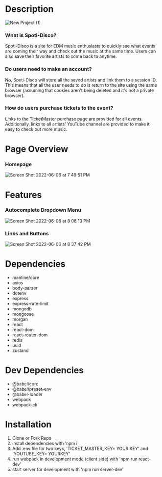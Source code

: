 # Description

![New Project (1)](https://user-images.githubusercontent.com/89487780/172257061-9a3b161e-92c2-46d9-8a8b-676f422d0dd0.png)

### What is Spoti-Disco?
Spoti-Disco is a site for EDM music enthusiasts to quickly see what events are coming their way and check out the music at the same time. Users can also save their favorite artists to come back to anytime.

### Do users need to make an account?
No, Spoti-Disco will store all the saved artists and link them to a session ID. This means that all the user needs to do is return to the site using the same browser (assuming that cookies aren't being deleted and it's not a private browser).

### How do users purchase tickets to the event?
Links to the TicketMaster purchase page are provided for all events. Additionally, links to all artists' YouTube channel are provided to make it easy to check out more music.

# Page Overview

### Homepage
![Screen Shot 2022-06-06 at 7 49 51 PM](https://user-images.githubusercontent.com/89487780/172272718-a9062bea-dbc5-408e-8200-bc00915a363e.png)

# Features

### Autocomplete Dropdown Menu
![Screen Shot 2022-06-06 at 8 06 13 PM](https://user-images.githubusercontent.com/89487780/172274222-dd50971d-6064-483b-bf55-3cf632d726d6.png)

### Links and Buttons
![Screen Shot 2022-06-06 at 8 37 42 PM](https://user-images.githubusercontent.com/89487780/172277158-0ad5cb06-7647-47ce-a74d-f9545d09e58e.png)

# Dependencies
- mantine/core
- axios
- body-parser
- dotenv
- express
- express-rate-limit
- mongodb
- mongoose
- morgan
- react
- react-dom
- react-router-dom
- redis
- uuid
- zustand

# Dev Dependencies
- @babel/core
- @babel/preset-env
- @babel-loader
- webpack
- webpack-cli

# Installation
1. Clone or Fork Repo
2. install dependencies with 'npm i'
3. Add .env file for two keys, 'TICKET_MASTER_KEY= YOUR KEY' and 'YOUTUBE_KEY= YOURKEY'
4. run webpack in development mode (client side) with 'npm run react-dev'
5. start server for development with 'npm run server-dev'
